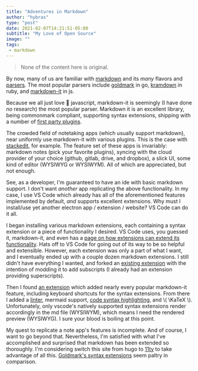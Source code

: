 ```yaml
---
title: "Adventures in Markdown"
author: "hybras"
type: "post"
date: 2021-02-07T14:21:51-05:00
subtitle: "My Love of Open Source"
image: ""
tags:
 - markdown
---
```


> None of the content here is original.

By now, many of us are familiar with [markdown](https://commonmark.org/) and its *many* flavors and [parsers](https://github.com/commonmark/commonmark-spec/wiki/List-of-CommonMark-Implementations). The most popular parsers include [goldmark](https://pkg.go.dev/github.com/yuin/goldmark) in go, [kramdown](https://kramdown.gettalong.org/) in ruby, and [markdown-it](https://www.npmjs.com/package/markdown-it) in js.

Because we all just love 🤮 javascript, markdown-it is seemingly (I have done *no* research) the most popular parser. Markdown it is an excellent library, being commonmark compliant, supporting syntax extensions, shipping with a number of [first party plugins](https://github.com/markdown-it).

The crowded field of notetaking apps (which usually support markdown), near uniformly use markdown-it with various plugins. This is the case with [stackedit](https://stackedit.io/), for example. The feature set of these apps is invariably: markdown notes (pick your favorite plugins), syncing with the cloud provider of your choice (github, gitlab, drive, and dropbox), a slick UI, some kind of editor (WYSIWYG or WYSIWYM). All of which are appreciated, but not enough.

See, as a developer, I'm guaranteed to have an ide with basic markdown support. I don't want *another* app replicating the above functionality. In my case, I use VS Code which already has all of the aforementioned features implemented by default, *and* supports excellent extensions. Why must I install/use yet another electron app / extension / website? VS Code can do it all.

I began installing various markdown extensions, each containing a syntax extension or a piece of functionality I desired. VS Code uses, you guessed it, markdown-it, and even has a [page on how extensions can extend its functionality](https://code.visualstudio.com/api/extension-guides/markdown-extension). Hats off to VS Code for going out of its way to be so helpful and extensible. However, each extension was only a part of what I want, and I eventually ended up with a couple dozen markdown extensions. I still didn't have everything I wanted, and forked an [existing extension](https://marketplace.visualstudio.com/items?itemName=bierner.markdown-emoji) with the intention of modding it to add subscripts (I already had an extension providing superscripts).

Then I found [an extension](https://marketplace.visualstudio.com/items?itemName=jebbs.markdown-extended) which added nearly every popular markdown-it feature, including keyboard shortcuts for the syntax extensions. From there I added a [linter](https://marketplace.visualstudio.com/items?itemName=DavidAnson.vscode-markdownlint), mermaid support, [code syntax highlighting](https://marketplace.visualstudio.com/items?itemName=bierner.markdown-shiki), and \\( \KaTeX \\). Unfortunately, only vscode's natively supported syntax extensions render accordingly in the md file (WYSIWYM), which means I need the rendered preview (WYSIWYG). I sure your blood is boiling at this point.

My quest to replicate a note app's features is incomplete. And of course, I want to go beyond that. Nevertheless, I'm satisfied with what I've accomplished and surprised that markdown has been extended so thoroughly. I'm considering switch this site from hugo to [11ty](https://www.11ty.dev/) to take advantage of all this. [Goldmark's syntax extensions](https://github.com/yuin/goldmark#extensions) seem paltry in comparison.
